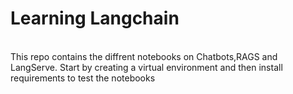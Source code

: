 # Learning Langchain
<br>
This repo contains the diffrent notebooks on Chatbots,RAGS and LangServe.
Start by creating a virtual environment and then install requirements to test the notebooks
